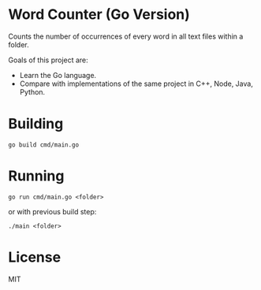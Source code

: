 # Word Counter (Go Version)
Counts the number of occurrences of every word in all text files within a folder.

Goals of this project are:
* Learn the Go language.
* Compare with implementations of the same project in C++, Node, Java, Python.

# Building
```
go build cmd/main.go
```

# Running
```
go run cmd/main.go <folder>
```
or with previous build step:
```
./main <folder>
```

# License
MIT
